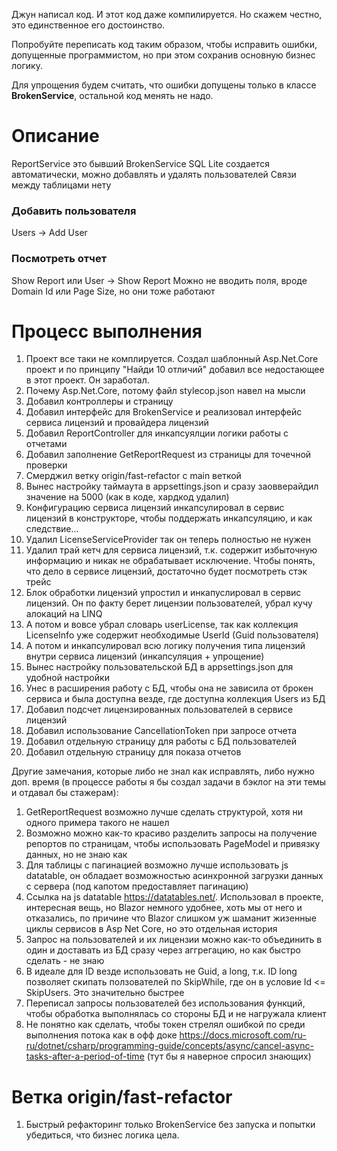 Джун написал код. И этот код даже компилируется. Но скажем честно, это единственное его достоинство.

Попробуйте переписать код таким образом, чтобы исправить ошибки, допущенные программистом, но при этом сохранив основную бизнес логику.

Для упрощения будем считать, что ошибки допущены только в классе **BrokenService**, остальной код менять не надо.

# Описание
ReportService это бывший BrokenService
SQL Lite создается автоматически, можно добавлять и удалять пользователей
Связи между таблицами нету


### Добавить пользователя
Users -> Add User
### Посмотреть отчет
Show Report или User -> Show Report
Можно не вводить поля, вроде Domain Id или Page Size, но они тоже работают

# Процесс выполнения
1. Проект все таки не комплируется. Создал шаблонный Asp.Net.Core проект и по принципу "Найди 10 отличий" добавил все недостающее в этот проект. Он заработал.
2. Почему Asp.Net.Core, потому файл stylecop.json навел на мысли
3. Добавил контроллеры и страницу
4. Добавил интерфейс для BrokenService и реализовал интерфейс сервиса лицензий и провайдера лицензий
5. Добавил ReportController для инкапсуялции логики работы с отчетами
6. Добавил заполнение GetReportRequest из страницы для точечной проверки
7. Смерджил ветку origin/fast-refactor с main веткой
8. Вынес настройку таймаута в appsettings.json и сразу заовверайдил значение на 5000 (как в коде, хардкод удалил)
9. Конфигурацию сервиса лицензий инкапсулировал в сервис лицензий в конструкторе, чтобы поддержать инкапсуляцию, и как следствие...
10. Удалил LicenseServiceProvider так он теперь полностью не нужен
11. Удалил трай кетч для сервиса лицензий, т.к. содержит избыточную информацию и никак не обрабатывает исключение. Чтобы понять, что дело в сервисе лицензий, достаточно будет посмотреть стэк трейс
12. Блок обработки лицензий упростил и инкапуслировал в сервис лицензий. Он по факту берет лицензии пользователей, убрал кучу алокаций на LINQ
13. А потом и вовсе убрал словарь userLicense, так как коллекция LicenseInfo уже содержит необходимые UserId (Guid пользователя)
14. А потом и инкапсулировал всю логику получения типа лицензий внутри сервиса лицензий (инкапсуляция + упрощение)
15. Вынес настройку пользовательской БД в appsettings.json для удобной настройки
16. Унес в расширения работу с БД, чтобы она не зависила от брокен сервиса и была доступна везде, где доступна коллекция Users из БД
17. Добавил подсчет лицензированных пользователей в сервисе лицензий
18. Добавил использование CancellationToken при запросе отчета
19. Добавил отдельную страницу для работы с БД пользователей
20. Добавил отдельную страницу для показа отчетов


Другие замечания, которые либо не знал как исправлять, либо нужно доп. время (в процессе работы я бы создал задачи в бэклог на эти темы и отдавал бы стажерам):
1. GetReportRequest возможно лучше сделать структурой, хотя ни одного примера такого не нашел
2. Возможно можно как-то красиво разделить запросы на получение репортов по страницам, чтобы использовать PageModel и привязку данных, но не знаю как
3. Для таблицы с пагинацией возможно лучше использовать js datatable, он обладает возможностью асинхронной загрузки данных с сервера (под капотом предоставляет пагинацию)
4. Ссылка на js datatable https://datatables.net/. Использовал в проекте, интересная вещь, но Blazor немного удобнее, хоть мы от него и отказались, по причине что Blazor слишком уж шаманит жизенные циклы сервисов в Asp Net Core, но это отдельная история
5. Запрос на пользователей и их лицензии можно как-то объединить в один и доставать из БД сразу через аггрегацию, но как быстро сделать - не знаю
6. В идеале для ID везде использовать не Guid, а long, т.к. ID long позволяет скипать ползователей по SkipWhile, где он в условие Id <= SkipUsers. Это значительно быстрее
7. Переписал запросы пользователей без использования функций, чтобы обработка выполнялась со стороны БД и не нагружала клиент
8. Не понятно как сделать, чтобы токен стрелял ошибкой по среди выполнения потока как в офф доке https://docs.microsoft.com/ru-ru/dotnet/csharp/programming-guide/concepts/async/cancel-async-tasks-after-a-period-of-time (тут бы я наверное спросил знающих)

# Ветка origin/fast-refactor
1. Быстрый рефакторинг только BrokenService без запуска и попытки убедиться, что бизнес логика цела.